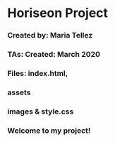 # Horiseon Project

### Created by: Maria Tellez

### TAs: Created: March 2020

### Files: index.html, 

### assets

### images & style.css

### Welcome to my project!
